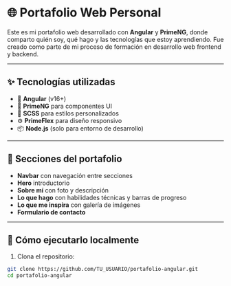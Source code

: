 # 🌐 Portafolio Web Personal

Este es mi portafolio web desarrollado con **Angular** y **PrimeNG**, donde comparto quién soy, qué hago y las tecnologías que estoy aprendiendo. Fue creado como parte de mi proceso de formación en desarrollo web frontend y backend.

---

## ✨ Tecnologías utilizadas

- 🔧 **Angular** (v16+)
- 🎨 **PrimeNG** para componentes UI
- 💅 **SCSS** para estilos personalizados
- ⚙️ **PrimeFlex** para diseño responsivo
- 📦 **Node.js** (solo para entorno de desarrollo)

---

## 📸 Secciones del portafolio

- **Navbar** con navegación entre secciones
- **Hero** introductorio
- **Sobre mí** con foto y descripción
- **Lo que hago** con habilidades técnicas y barras de progreso
- **Lo que me inspira** con galería de imágenes
- **Formulario de contacto**

---

## 🚀 Cómo ejecutarlo localmente

1. Clona el repositorio:

```bash
git clone https://github.com/TU_USUARIO/portafolio-angular.git
cd portafolio-angular

